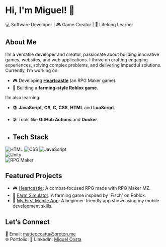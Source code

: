 # Hi, I'm Miguel! 👋  
💻 Software Developer | 🎮 Game Creator | 🌱 Lifelong Learner  

## About Me  
I’m a versatile developer and creator, passionate about building innovative games, websites, and web applications. I thrive on crafting engaging experiences, solving complex problems, and delivering impactful solutions.
Currently, I’m working on:
- 🎮 Developing **[Heartcastle](https://heartcastle.fandom.com/wiki/HeartCastle_Wiki)** (an RPG Maker game).  
- 🌾 Building a **farming-style Roblox game**.  

I’m also learning:
- 📚 **JavaScript**, **C#**, **C**, **CSS**, **HTML** and **LuaScript**.  
- 🛠️ Tools like **GitHub Actions** and **Docker**.

- ## Tech Stack  
![HTML](https://img.shields.io/badge/-HTML5-orange?style=flat&logo=html5) 
![CSS](https://img.shields.io/badge/-CSS3-blue?style=flat&logo=css3) 
![JavaScript](https://img.shields.io/badge/-JavaScript-yellow?style=flat&logo=javascript)  
![Unity](https://img.shields.io/badge/-Unity-black?style=flat&logo=unity)  
![RPG Maker](https://img.shields.io/badge/-RPG%20Maker-purple?style=flat&logo=rpg-maker)  

## Featured Projects  
- 🎮 [Heartcastle](https://heartcastle.fandom.com/wiki/HeartCastle_Wiki): A combat-focused RPG made with RPG Maker MZ.  
- 🌾 [Farm Simulator](): A farming game inspired by 'Fisch' on Roblox.  
- 📱 [My First Mobile App](): A beginner-friendly app showcasing my mobile development skills.  

## Let’s Connect  
📧 Email: [matteocostta@proton.me](mailto:matteocostta@proton.me)  
🌐 Portfolio: 
💼 LinkedIn: [Miguel Costa](https://www.linkedin.com/in/miguel-costa-6401b5341/)  
